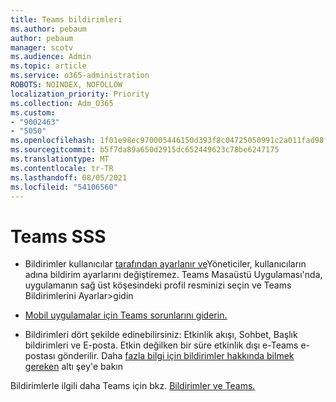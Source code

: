 ```yaml
---
title: Teams bildirimleri
ms.author: pebaum
author: pebaum
manager: scotv
ms.audience: Admin
ms.topic: article
ms.service: o365-administration
ROBOTS: NOINDEX, NOFOLLOW
localization_priority: Priority
ms.collection: Adm_O365
ms.custom:
- "9002463"
- "5050"
ms.openlocfilehash: 1f01e98ec970005446150d393f8c04725050991c2a011fad98f22113f2246681
ms.sourcegitcommit: b5f7da89a650d2915dc652449623c78be6247175
ms.translationtype: MT
ms.contentlocale: tr-TR
ms.lasthandoff: 08/05/2021
ms.locfileid: "54106560"
---
```

# <a name="teams-notifications-faq"></a>Teams SSS


- Bildirimler kullanıcılar [tarafından ayarlanır ve](https://support.microsoft.com/office/1cc31834-5fe5-412b-8edb-43fecc78413d)Yöneticiler, kullanıcıların adına bildirim ayarlarını değiştiremez. Teams Masaüstü Uygulaması'nda, uygulamanın sağ üst köşesindeki profil resminizi seçin ve Teams Bildirimlerini Ayarlar>gidin

- [Mobil uygulamalar için Teams sorunlarını giderin.](https://support.microsoft.com/office/6d125ac2-e440-4fab-8e4c-2227a52d460c)

- Bildirimleri dört şekilde edinebilirsiniz: Etkinlik akışı, Sohbet, Başlık bildirimleri ve E-posta. Etkin değilken bir süre etkinlik dışı e-Teams e-postası gönderilir. Daha [fazla bilgi için bildirimler hakkında bilmek gereken](https://support.microsoft.com/office/abb62c60-3d15-4968-b86a-42fea9c22cf4) altı şey'e bakın

Bildirimlerle ilgili daha Teams için bkz. [Bildirimler ve Teams.](https://support.office.com/article/1cc31834-5fe5-412b-8edb-43fecc78413d#ID0EAABAAA)
